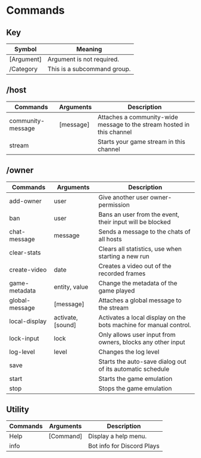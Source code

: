 # Commands

## Key 
| Symbol      | Meaning                        |
|-------------|--------------------------------|
| [Argument]  | Argument is not required.      |
| /Category   | This is a subcommand group.    |

## /host
| Commands          | Arguments | Description                                                            |
|-------------------|-----------|------------------------------------------------------------------------|
| community-message | [message] | Attaches a community-wide message to the stream hosted in this channel |
| stream            |           | Starts your game stream in this channel                                |

## /owner
| Commands       | Arguments         | Description                                                       |
|----------------|-------------------|-------------------------------------------------------------------|
| add-owner      | user              | Give another user owner-permission                                |
| ban            | user              | Bans an user from the event, their input will be blocked          |
| chat-message   | message           | Sends a message to the chats of all hosts                         |
| clear-stats    |                   | Clears all statistics, use when starting a new run                |
| create-video   | date              | Creates a video out of the recorded frames                        |
| game-metadata  | entity, value     | Change the metadata of the game played                            |
| global-message | [message]         | Attaches a global message to the stream                           |
| local-display  | activate, [sound] | Activates a local display on the bots machine for manual control. |
| lock-input     | lock              | Only allows user input from owners, blocks any other input        |
| log-level      | level             | Changes the log level                                             |
| save           |                   | Starts the auto-save dialog out of its automatic schedule         |
| start          |                   | Starts the game emulation                                         |
| stop           |                   | Stops the game emulation                                          |

## Utility
| Commands | Arguments | Description                |
|----------|-----------|----------------------------|
| Help     | [Command] | Display a help menu.       |
| info     |           | Bot info for Discord Plays |

